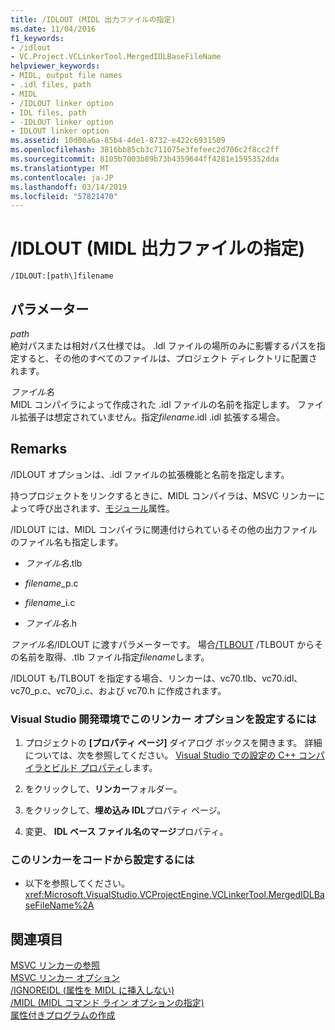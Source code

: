 ```yaml
---
title: /IDLOUT (MIDL 出力ファイルの指定)
ms.date: 11/04/2016
f1_keywords:
- /idlout
- VC.Project.VCLinkerTool.MergedIDLBaseFileName
helpviewer_keywords:
- MIDL, output file names
- .idl files, path
- MIDL
- /IDLOUT linker option
- IDL files, path
- -IDLOUT linker option
- IDLOUT linker option
ms.assetid: 10d00a6a-85b4-4de1-8732-e422c6931509
ms.openlocfilehash: 3816bb85cb3c711075e3fefeec2d706c2f8cc2ff
ms.sourcegitcommit: 8105b7003b89b73b4359644ff4281e1595352dda
ms.translationtype: MT
ms.contentlocale: ja-JP
ms.lasthandoff: 03/14/2019
ms.locfileid: "57821470"
---
```

# <a name="idlout-name-midl-output-files"></a>/IDLOUT (MIDL 出力ファイルの指定)

```
/IDLOUT:[path\]filename
```

## <a name="parameters"></a>パラメーター

*path*<br/>
絶対パスまたは相対パス仕様では。 .Idl ファイルの場所のみに影響するパスを指定すると、その他のすべてのファイルは、プロジェクト ディレクトリに配置されます。

*ファイル名*<br/>
MIDL コンパイラによって作成された .idl ファイルの名前を指定します。 ファイル拡張子は想定されていません。指定*filename*.idl .idl 拡張する場合。

## <a name="remarks"></a>Remarks

/IDLOUT オプションは、.idl ファイルの拡張機能と名前を指定します。

持つプロジェクトをリンクするときに、MIDL コンパイラは、MSVC リンカーによって呼び出されます、[モジュール](../../windows/module-cpp.md)属性。

/IDLOUT には、MIDL コンパイラに関連付けられているその他の出力ファイルのファイル名も指定します。

- *ファイル名*.tlb

- *filename*_p.c

- *filename*_i.c

- *ファイル名*.h

*ファイル名*/IDLOUT に渡すパラメーターです。 場合[/TLBOUT](tlbout-name-dot-tlb-file.md) /TLBOUT からその名前を取得、.tlb ファイル指定*filename*します。

/IDLOUT も/TLBOUT を指定する場合、リンカーは、vc70.tlb、vc70.idl、vc70_p.c、vc70_i.c、および vc70.h に作成されます。

### <a name="to-set-this-linker-option-in-the-visual-studio-development-environment"></a>Visual Studio 開発環境でこのリンカー オプションを設定するには

1. プロジェクトの **[プロパティ ページ]** ダイアログ ボックスを開きます。 詳細については、次を参照してください。 [Visual Studio での設定の C++ コンパイラとビルド プロパティ](../working-with-project-properties.md)します。

1. をクリックして、**リンカー**フォルダー。

1. をクリックして、**埋め込み IDL**プロパティ ページ。

1. 変更、 **IDL ベース ファイル名のマージ**プロパティ。

### <a name="to-set-this-linker-option-programmatically"></a>このリンカーをコードから設定するには

- 以下を参照してください。<xref:Microsoft.VisualStudio.VCProjectEngine.VCLinkerTool.MergedIDLBaseFileName%2A>

## <a name="see-also"></a>関連項目

[MSVC リンカーの参照](linking.md)<br/>
[MSVC リンカー オプション](linker-options.md)<br/>
[/IGNOREIDL (属性を MIDL に挿入しない)](ignoreidl-don-t-process-attributes-into-midl.md)<br/>
[/MIDL (MIDL コマンド ライン オプションの指定)](midl-specify-midl-command-line-options.md)<br/>
[属性付きプログラムの作成](../../windows/building-an-attributed-program.md)
